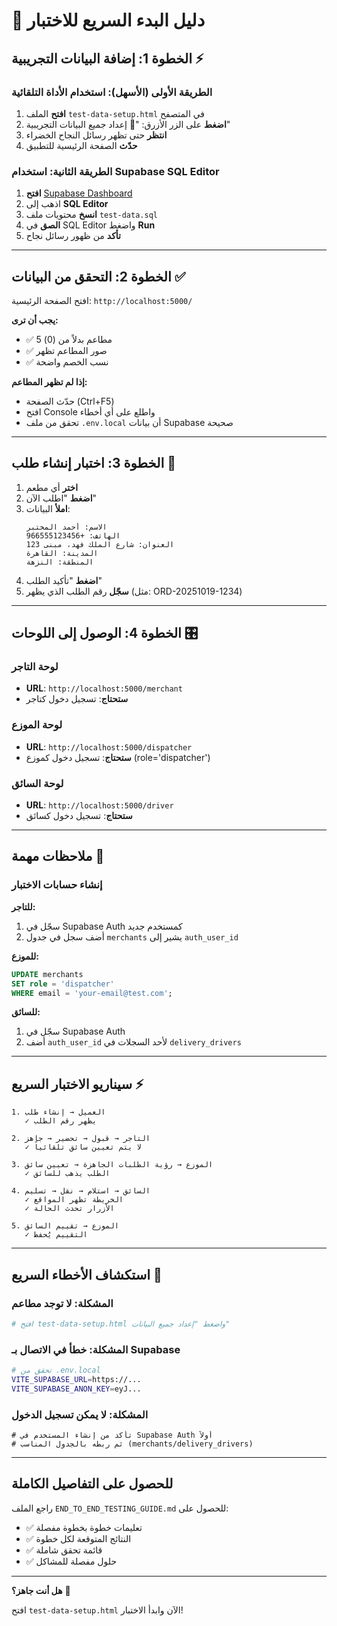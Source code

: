 # 🚀 دليل البدء السريع للاختبار

## الخطوة 1: إضافة البيانات التجريبية ⚡

### الطريقة الأولى (الأسهل): استخدام الأداة التلقائية

1. **افتح** الملف `test-data-setup.html` في المتصفح
2. **اضغط** على الزر الأزرق: "🚀 إعداد جميع البيانات التجريبية"
3. **انتظر** حتى تظهر رسائل النجاح الخضراء
4. **حدّث** الصفحة الرئيسية للتطبيق

### الطريقة الثانية: استخدام Supabase SQL Editor

1. **افتح** [Supabase Dashboard](https://supabase.com/dashboard)
2. اذهب إلى **SQL Editor**
3. **انسخ** محتويات ملف `test-data.sql`
4. **الصق** في SQL Editor واضغط **Run**
5. **تأكد** من ظهور رسائل نجاح

---

## الخطوة 2: التحقق من البيانات ✅

افتح الصفحة الرئيسية: `http://localhost:5000/`

**يجب أن ترى:**
- ✅ 5 مطاعم بدلاً من (0)
- ✅ صور المطاعم تظهر
- ✅ نسب الخصم واضحة

**إذا لم تظهر المطاعم:**
- حدّث الصفحة (Ctrl+F5)
- افتح Console واطلع على أي أخطاء
- تحقق من ملف `.env.local` أن بيانات Supabase صحيحة

---

## الخطوة 3: اختبار إنشاء طلب 📝

1. **اختر** أي مطعم
2. **اضغط** "اطلب الآن"
3. **املأ** البيانات:
   ```
   الاسم: أحمد المختبر
   الهاتف: +966555123456
   العنوان: شارع الملك فهد، مبنى 123
   المدينة: القاهرة
   المنطقة: النزهة
   ```
4. **اضغط** "تأكيد الطلب"
5. **سجّل** رقم الطلب الذي يظهر (مثل: ORD-20251019-1234)

---

## الخطوة 4: الوصول إلى اللوحات 🎛️

### لوحة التاجر
- **URL**: `http://localhost:5000/merchant`
- **ستحتاج**: تسجيل دخول كتاجر

### لوحة الموزع
- **URL**: `http://localhost:5000/dispatcher`
- **ستحتاج**: تسجيل دخول كموزع (role='dispatcher')

### لوحة السائق
- **URL**: `http://localhost:5000/driver`
- **ستحتاج**: تسجيل دخول كسائق

---

## ملاحظات مهمة 📌

### إنشاء حسابات الاختبار

**للتاجر:**
1. سجّل في Supabase Auth كمستخدم جديد
2. أضف سجل في جدول `merchants` يشير إلى `auth_user_id`

**للموزع:**
```sql
UPDATE merchants 
SET role = 'dispatcher' 
WHERE email = 'your-email@test.com';
```

**للسائق:**
1. سجّل في Supabase Auth
2. أضف `auth_user_id` لأحد السجلات في `delivery_drivers`

---

## سيناريو الاختبار السريع ⚡

```
1. العميل → إنشاء طلب 
   ✓ يظهر رقم الطلب

2. التاجر → قبول → تحضير → جاهز
   ✓ لا يتم تعيين سائق تلقائياً

3. الموزع → رؤية الطلبات الجاهزة → تعيين سائق
   ✓ الطلب يذهب للسائق

4. السائق → استلام → نقل → تسليم
   ✓ الخريطة تظهر المواقع
   ✓ الأزرار تحدث الحالة

5. الموزع → تقييم السائق
   ✓ التقييم يُحفظ
```

---

## استكشاف الأخطاء السريع 🔧

### المشكلة: لا توجد مطاعم
```bash
# افتح test-data-setup.html واضغط "إعداد جميع البيانات"
```

### المشكلة: خطأ في الاتصال بـ Supabase
```bash
# تحقق من .env.local
VITE_SUPABASE_URL=https://...
VITE_SUPABASE_ANON_KEY=eyJ...
```

### المشكلة: لا يمكن تسجيل الدخول
```
# تأكد من إنشاء المستخدم في Supabase Auth أولاً
# ثم ربطه بالجدول المناسب (merchants/delivery_drivers)
```

---

## للحصول على التفاصيل الكاملة

راجع الملف `END_TO_END_TESTING_GUIDE.md` للحصول على:
- ✅ تعليمات خطوة بخطوة مفصلة
- ✅ النتائج المتوقعة لكل خطوة
- ✅ قائمة تحقق شاملة
- ✅ حلول مفصلة للمشاكل

---

**هل أنت جاهز؟** 🎉

افتح `test-data-setup.html` الآن وابدأ الاختبار!
